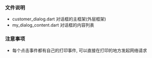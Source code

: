 ### 文件说明 
- customer_dialog.dart 对话框的主框架(外层框架)
- my_dialog_content.dart 对话框的内容列表

### 注意事项
- 每个点击事件都有自己的打印事件, 可以直接在打印的地方发起网络请求